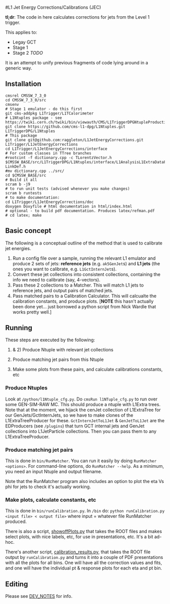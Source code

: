 #L1 Jet Energy Corrections/Calibrations (JEC)

__tl;dr__: The code in here calculates corrections for jets from the Level 1 trigger.

This applies to:

- Legay GCT
- Stage 1
- Stage 2 *TODO*

It is an attempt to unify previous fragments of code lying around in a generic way.

## Installation

```shell
cmsrel CMSSW_7_3_0
cd CMSSW_7_3_0/src
cmsenv
# Stage 1 emulator - do this first
git cms-addpkg L1Trigger/L1TCalorimeter
# L1Ntuples package - see https://twiki.cern.ch/twiki/bin/viewauth/CMS/L1TriggerDPGNtupleProduction
git clone https://github.com/cms-l1-dpg/L1Ntuples.git L1TriggerDPG/L1Ntuples
# This package
git clone git@github.com:raggleton/L1JetEnergyCorrections.git L1Trigger/L1JetEnergyCorrections
cd L1Trigger/L1JetEnergyCorrections/interface
# For custom classes in TTree branches
#rootcint -f dictionary.cpp -c TLorentzVector.h $CMSSW_BASE/src/L1TriggerDPG/L1Ntuples/interface/L1AnalysisL1ExtraDataFormat.h LinkDef.h
#mv dictionary.cpp ../src/
cd $CMSSW_BASE/src
# Build it all
scram b -j9
# to run unit tests (advised whenever you make changes)
scram b runtests
# to make documentation:
cd L1Trigger/L1JetEnergyCorrections/doc
doxygen Doxyfile # html documentation in html/index.html
# optional - to build pdf documentation. Produces latex/refman.pdf
# cd latex; make
```

## Basic concept

The following is a conceptual outline of the method that is used to calibrate jet energies.

1. Run a config file over a sample, running the relevant L1 emulator and produce 2 sets of jets: **reference jets** (e.g. `ak5GenJet`s) and **L1 jets** (the ones you want to calibrate, e.g. `L1GctInternJet`s).
2. Convert these jet collections into consistent collections, containing the info we need to calibrate (say, 4-vectors).
3. Pass these 2 collections to a Matcher. This will match L1 jets to reference jets, and output pairs of matched jets.
4. Pass matched pairs to a Calibration Calculator. This will calcualte the calibration constants, and produce plots. [__NOTE__ this hasn't actually been done yet... just borrowed a python script from Nick Wardle that works pretty well.]

## Running
These steps are executed by the following:

1) & 2) Produce Ntuple with relevant jet collections

3) Produce matching jet pairs from this Ntuple

4) Make some plots from these pairs, and calculate calibrations constants, etc

### Produce Ntuples
Look at `/python/l1Ntuple_cfg.py`. Do `cmsRun l1NTuple_cfg.py` to run over some GEN-SIM-RAW MC. This should produce a ntuple with L1Extra trees. Note that at the moment, we hijack the cenJet collection of L1ExtraTree for our GenJets/GctInternJets, so we have to make clones of the L1ExtraTreeProducer for these. `GctInternJetToL1Jet` & `GenJetToL1Jet` are the EDProducers (see `/plugins`) that turn GCT internal jets and GenJet collections into L1JetParticle collections. Then you can pass them to any L1ExtraTreeProducer.

### Produce matching jet pairs
This is done in `bin/RunMatcher`. You can run it easily by doing `RunMatcher <options>`. For command-line options, do `RunMatcher --help`. As a minimum, you need an input Ntuple and output filename.

Note that the RunMatcher program also includes an option to plot the eta Vs phi for jets to check it's actually working.

### Make plots, calculate constants, etc
This is done in `bin/runCalibration.py`. In `/bin` do: `python runCalibration.py <input file> < output file>` where input = whatever file RunMatcher produced.

There is also a script, [showoffPlots.py](bin/showoffPlots.py) that takes the ROOT files and makes select plots, with nice labels, etc, for use in presentations, etc. It's a bit ad-hoc.

There's another script, [calibration_results.py](bin/calibration_results.py), that takes the ROOT file output by `runCalibration.py` and turns it into a couple of PDF presentations with all the plots for all bins. One will have all the correction values and fits, and one will have the individual pt & response plots for each eta and pt bin.

## Editing

Please see [DEV_NOTES](DEV_NOTES.md) for info.